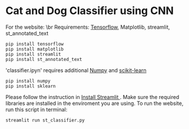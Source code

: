 # Cat and Dog Classifier using CNN
For the website:
\br
Requirements: [Tensorflow](), Matplotlib, streamlit, st_annotated_text
```
pip install tensorflow
pip install matplotlib
pip install streamlit
pip install st_annotated_text
```
'classifier.ipyn' requires additional [Numpy]() and [scikit-learn]()
```
pip install numpy
pip install sklearn
```
Please follow the instruction in [Install Streamlit
](https://docs.streamlit.io/library/get-started/installation). Make sure the required libraries are installed in the enviroment you are using.
To run the website, run this script in terminal:
```
streamlit run st_classifier.py
```

